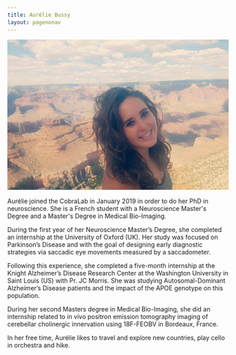 ```yaml
---
title: Aurélie Bussy
layout: pagenonav
---
```

![Aurélie Bussy](/images/Aurelie.Bussy.png)

Aurélie joined the CobraLab in January 2019 in order to do her PhD in neuroscience. 
She is a French student with a Neuroscience Master's Degree and a Master's Degree in Medical Bio-Imaging. 

During the first year of her Neuroscience Master’s Degree, she completed an internship at the University of Oxford (UK). Her study was focused on Parkinson’s Disease and with the goal of designing early diagnostic strategies via saccadic eye movements measured by a saccadometer. 

Following this experience, she completed a five-month internship at the Knight Alzheimer’s Disease Research Center at the Washington University in Saint Louis (US) with Pr. JC Morris. She was studying Autosomal-Dominant Alzheimer’s Disease patients and the impact of the APOE genotype on this population.

During her second Masters degree in Medical Bio-Imaging, she did an internship related to in vivo positron emission tomography imaging of cerebellar cholinergic innervation using 18F-FEOBV in Bordeaux, France.

In her free time, Aurélie likes to travel and explore new countries, play cello in orchestra and hike.
